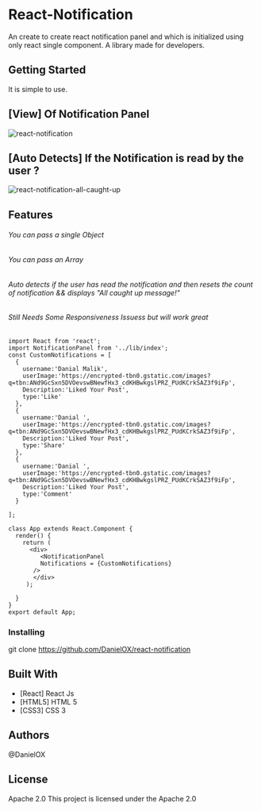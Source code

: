 # React-Notification

An create to create react notification panel and which is initialized using only react single component. A library made for developers.

## Getting Started

It is simple to use.


## [View] Of Notification Panel

![react-notification](https://user-images.githubusercontent.com/33195456/43364772-af476222-92d5-11e8-82c7-3b61ee318406.PNG)


##  [Auto Detects] If the Notification is read by the user ?

![react-notification-all-caught-up](https://user-images.githubusercontent.com/33195456/43364775-b5fcd6ba-92d5-11e8-93d4-f3d3ce646379.PNG)


## Features 

###### You can pass a single Object
###### You can pass an Array
######  Auto detects if the user has read the notification and then resets the count of notification && displays "All caught up message!"
######  Still Needs Some Responsiveness Issuess but will work great

```
import React from 'react';
import NotificationPanel from '../lib/index';
const CustomNotifications = [
  {
    username:'Danial Malik', 
    userImage:'https://encrypted-tbn0.gstatic.com/images?q=tbn:ANd9GcSxn5DVOevswBNewfHx3_cdKHBwkgslPRZ_PUdKCrkSAZ3f9iFp',
    Description:'Liked Your Post',
    type:'Like'
  },
  {
    username:'Danial ', 
    userImage:'https://encrypted-tbn0.gstatic.com/images?q=tbn:ANd9GcSxn5DVOevswBNewfHx3_cdKHBwkgslPRZ_PUdKCrkSAZ3f9iFp',
    Description:'Liked Your Post',
    type:'Share'
  },
  {
    username:'Danial ', 
    userImage:'https://encrypted-tbn0.gstatic.com/images?q=tbn:ANd9GcSxn5DVOevswBNewfHx3_cdKHBwkgslPRZ_PUdKCrkSAZ3f9iFp',
    Description:'Liked Your Post',
    type:'Comment'
  }

];

class App extends React.Component {
  render() {
    return ( 
      <div>
         <NotificationPanel 
         Notifications = {CustomNotifications}
       />
       </div>
     );
     
  }
}
export default App;

```



### Installing
git clone https://github.com/DanielOX/react-notification
## Built With

* [React] React Js
* [HTML5] HTML 5
* [CSS3]  CSS 3

## Authors
@DanielOX
## License
Apache 2.0
This project is licensed under the Apache 2.0

